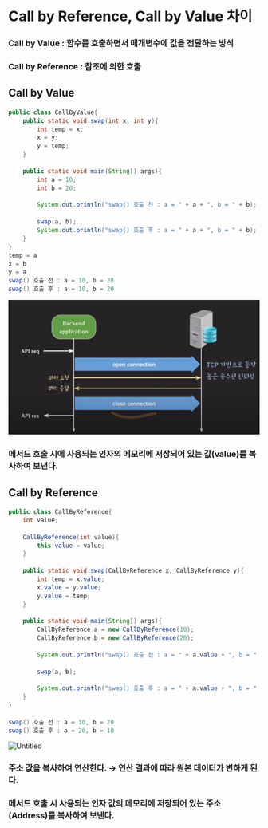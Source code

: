 # Call by Reference, Call by Value 차이

### Call by Value : 함수를 호출하면서 매개변수에 값을 전달하는 방식

### Call by Reference : 참조에 의한 호출

## Call by Value

```java
public class CallByValue{
    public static void swap(int x, int y){
        int temp = x;
        x = y;
        y = temp;
    }

    public static void main(String[] args){
        int a = 10;
        int b = 20;

        System.out.println("swap() 호출 전 : a = " + a + ", b = " + b);

        swap(a, b);
        System.out.println("swap() 호출 후 : a = " + a + ", b = " + b);
    }
}
temp = a
x = b
y = a
swap() 호출 전 : a = 10, b = 20
swap() 호출 후 : a = 10, b = 20
```

![Alt text](image_/image-1.png)

### 메서드 호출 시에 사용되는 인자의 메모리에 저장되어 있는 값(value)를 복사하여 보낸다.

## Call by Reference

```java
public class CallByReference{
    int value;

    CallByReference(int value){
        this.value = value;
    }

    public static void swap(CallByReference x, CallByReference y){
        int temp = x.value;
        x.value = y.value;
        y.value = temp;
    }

    public static void main(String[] args){
        CallByReference a = new CallByReference(10);
        CallByReference b = new CallByReference(20);

        System.out.println("swap() 호출 전 : a = " + a.value + ", b = " + b.value);
        
        swap(a, b);

        System.out.println("swap() 호출 후 : a = " + a.value + ", b = " + b.value);
    }
}

swap() 호출 전 : a = 10, b = 20
swap() 호출 후 : a = 20, b = 10
```

![Untitled](Call%20by%20Reference,%20Call%20by%20Value%20%E1%84%8E%E1%85%A1%E1%84%8B%E1%85%B5%205539b515ba954bdea8d73b1f4884b456/Untitled%201.png)

### 주소 값을 복사하여 연산한다. → 연산 결과에 따라 원본 데이터가 변하게 된다.

### 메서드 호출 시 사용되는 인자 값의 메모리에 저장되어 있는 주소(Address)를 복사하여 보낸다.
